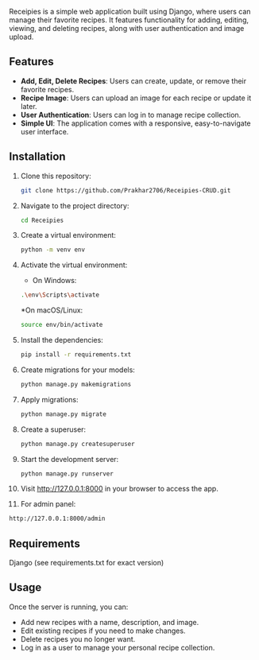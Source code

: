 Receipies is a simple web application built using Django, where users can manage their favorite recipes. It features functionality for adding, editing, viewing, and deleting recipes, along with user authentication and image upload.

## Features

- **Add, Edit, Delete Recipes**: Users can create, update, or remove their favorite recipes.
- **Recipe Image**: Users can upload an image for each recipe or update it later.
- **User Authentication**: Users can log in to manage recipe collection.
- **Simple UI**: The application comes with a responsive, easy-to-navigate user interface.

## Installation
1. Clone this repository:
   ```bash
   git clone https://github.com/Prakhar2706/Receipies-CRUD.git
   ```
2. Navigate to the project directory:
   ```bash
   cd Receipies
   ```
3. Create a virtual environment:
   
   ```bash
   python -m venv env
   ```
4. Activate the virtual environment:

   * On Windows:
     
   ```bash
   .\env\Scripts\activate
   ```

   *On macOS/Linux:
   
   ```bash
   source env/bin/activate
   ```
5. Install the dependencies:
   
   ```bash
   pip install -r requirements.txt
   ```
6. Create migrations for your models:

   ```bash
   python manage.py makemigrations
   ```
7. Apply migrations:
   
   ```bash
   python manage.py migrate
   ```
8. Create a superuser:

   ```bash
   python manage.py createsuperuser
   ```
9. Start the development server:
   
   ```bash
   python manage.py runserver
   ```
10. Visit http://127.0.0.1:8000 in your browser to access the app.

11. For admin panel:
    
   ```bash
   http://127.0.0.1:8000/admin
   ```

## Requirements

Django (see requirements.txt for exact version)

## Usage

Once the server is running, you can:

- Add new recipes with a name, description, and image.
- Edit existing recipes if you need to make changes.
- Delete recipes you no longer want.
- Log in as a user to manage your personal recipe collection.
